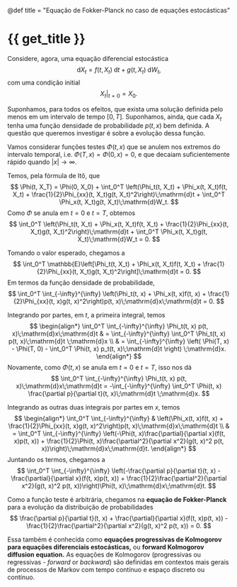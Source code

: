 @def title = "Equação de Fokker-Planck no caso de equações estocásticas"

# {{ get_title }}

Considere, agora, uma equação diferencial estocástica
$$
\mathrm{d}X_t = f(t, X_t)\;\mathrm{d}t + g(t, X_t)\;\mathrm{d}W_t,
$$
com uma condição initial
$$
\left. X_t \right|_{t = 0} = X_0.
$$

Suponhamos, para todos os efeitos, que exista uma solução  definida pelo menos em um intervalo de tempo $[0, T].$ Suponhamos, ainda, que cada $X_t$ tenha uma função densidade de probabilidade $p(t, x)$ bem definida. A questão que queremos investigar é sobre a evolução dessa função.

Vamos considerar funções testes $\Phi(t, x)$ que se anulem nos extremos do intervalo temporal, i.e. $\Phi(T, x) = \Phi(0, x) = 0,$ e que decaiam suficientemente rápido quando $|x|\rightarrow \infty.$

Temos, pela fórmula de Itô, que
$$
\Phi(t, X_T) = \Phi(0, X_0) + \int_0^T \left(\Phi_t(t, X_t) + \Phi_x(t, X_t)f(t, X_t) + \frac{1}{2}\Phi_{xx}(t, X_t)g(t, X_t)^2\right)\;\mathrm{d}t + \int_0^T \Phi_x(t, X_t)g(t, X_t)\;\mathrm{d}W_t.
$$
Como $\Phi$ se anula em $t=0$ e $t=T,$ obtemos
$$
\int_0^T \left(\Phi_t(t, X_t) + \Phi_x(t, X_t)f(t, X_t) + \frac{1}{2}\Phi_{xx}(t, X_t)g(t, X_t)^2\right)\;\mathrm{d}t + \int_0^T \Phi_x(t, X_t)g(t, X_t)\;\mathrm{d}W_t = 0.
$$

Tomando o valor esperado, chegamos a
$$
\int_0^T \mathbb{E}\left[\Phi_t(t, X_t) + \Phi_x(t, X_t)f(t, X_t) + \frac{1}{2}\Phi_{xx}(t, X_t)g(t, X_t)^2\right]\;\mathrm{d}t = 0.
$$
Em termos da função densidade de probabilidade,
$$
\int_0^T \int_{-\infty}^{\infty} \left(\Phi_t(t, x) + \Phi_x(t, x)f(t, x) + \frac{1}{2}\Phi_{xx}(t, x)g(t, x)^2\right)p(t, x)\;\mathrm{d}x\;\mathrm{d}t = 0.
$$

Integrando por partes, em $t,$ a primeira integral, temos
$$
\begin{align*}
\int_0^T \int_{-\infty}^{\infty} \Phi_t(t, x) p(t, x)\;\mathrm{d}x\;\mathrm{d}t & = \int_{-\infty}^{\infty} \int_0^T \Phi_t(t, x) p(t, x)\;\mathrm{d}t \;\mathrm{d}x \\
& = \int_{-\infty}^{\infty} \left( \Phi(T, x) - \Phi(T, 0) - \int_0^T \Phi(t, x) p_t(t, x)\;\mathrm{d}t \right) \;\mathrm{d}x.
\end{align*}
$$
Novamente, como $\Phi(t, x)$ se anula em $t=0$ e $t=T,$ isso nos dá
$$
\int_0^T \int_{-\infty}^{\infty} \Phi_t(t, x) p(t, x)\;\mathrm{d}x\;\mathrm{d}t = -\int_{-\infty}^{\infty} \int_0^T \Phi(t, x) \frac{\partial p}{\partial t}(t, x)\;\mathrm{d}t \;\mathrm{d}x.
$$

Integrando as outras duas integrais por partes em $x,$ temos
$$
\begin{align*}
\int_0^T \int_{-\infty}^{\infty} & \left(\Phi_x(t, x)f(t, x) + \frac{1}{2}\Phi_{xx}(t, x)g(t, x)^2\right)p(t, x)\;\mathrm{d}x\;\mathrm{d}t \\
& = \int_0^T \int_{-\infty}^{\infty} \left(-\Phi(t, x)\frac{\partial}{\partial x}(f(t, x)p(t, x)) + \frac{1}{2}\Phi(t, x)\frac{\partial^2}{\partial x^2}(g(t, x)^2 p(t, x))\right)\;\mathrm{d}x\;\mathrm{d}t.
\end{align*}
$$
Juntando os termos, chegamos a
$$
\int_0^T \int_{-\infty}^{\infty} \left(-\frac{\partial p}{\partial t}(t, x) -\frac{\partial}{\partial x}(f(t, x)p(t, x)) + \frac{1}{2}\frac{\partial^2}{\partial x^2}(g(t, x)^2 p(t, x))\right)\Phi(t, x)\;\mathrm{d}x\;\mathrm{d}t.
$$

Como a função teste é arbitrária, chegamos na **equação de Fokker-Planck** para a evolução da distribuição de probabilidades
$$
\frac{\partial p}{\partial t}(t, x) + \frac{\partial}{\partial x}(f(t, x)p(t, x)) - \frac{1}{2}\frac{\partial^2}{\partial x^2}(g(t, x)^2 p(t, x)) = 0.
$$

Essa também é conhecida como **equações progressivas de Kolmogorov para equações diferenciais estocásticas,** ou **forward Kolmogorov diffusion equation.** As equações de Kolmogorov (progressivas ou regressivas - *forward* or *backward*) são definidas em contextos mais gerais de processos de Markov com tempo contínuo e espaço discreto ou contínuo.
